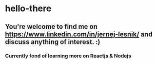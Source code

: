 # hello-there


## You're welcome to find me on https://www.linkedin.com/in/jernej-lesnik/ and discuss anything of interest. :)

### Currently fond of learning more on Reactjs & Nodejs
